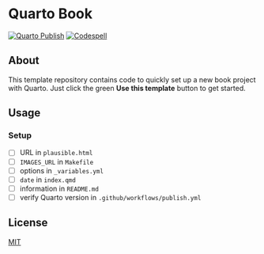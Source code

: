 # Quarto Book

[![Quarto Publish](https://github.com/lnnrtwttkhn/quarto-book/actions/workflows/publish.yml/badge.svg)](https://github.com/lnnrtwttkhn/quarto-book/actions/workflows/publish.yml)
[![Codespell](https://github.com/lnnrtwttkhn/quarto-book/actions/workflows/codespell.yml/badge.svg)](https://github.com/lnnrtwttkhn/quarto-book/actions/workflows/codespell.yml)

## About

This template repository contains code to quickly set up a new book project with Quarto.
Just click the green **Use this template** button to get started.

## Usage

### Setup

- [ ] URL in `plausible.html`
- [ ] `IMAGES_URL` in `Makefile`
- [ ] options in `_variables.yml`
- [ ] `date` in `index.qmd`
- [ ] information in `README.md`
- [ ] verify Quarto version in `.github/workflows/publish.yml`

## License

[MIT](LICENSE)
